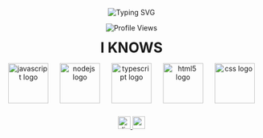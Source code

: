 <p align="center">
  <img src="https://readme-typing-svg.herokuapp.com?font=Fira+Code&size=28&pause=1000&color=00F7FF&center=true&vCenter=true&width=600&lines=Unknownz;Tech+Enthusiast+from+India;Always+Learning;Always+Building" alt="Typing SVG" />
</p>

<p align="center">
  <img src="https://komarev.com/ghpvc/?username=unknownzop&color=0e75b6&style=flat-square" alt="Profile Views" />
</p>

<p align="center">
  <strong style="font-size: 28px;">I KNOWS</strong>
</p>

<div align="center"> 
  <img src="https://skillicons.dev/icons?i=js" height="80" alt="javascript logo"  />
  <img width="15" />
  <img src="https://skillicons.dev/icons?i=nodejs" height="80" alt="nodejs logo"  />
  <img width="15" />
  <img src="https://skillicons.dev/icons?i=ts" height="80" alt="typescript logo"  />
  <img width="15" />
  <img src="https://skillicons.dev/icons?i=html" height="80" alt="html5 logo"  />
  <img width="15" />
  <img src="https://skillicons.dev/icons?i=css" height="80" alt="css logo"  />
</div>

###

<div align="center">
  <a href="https://discord.com/users/1092773378101882951" target="_blank">
    <img src="https://img.shields.io/static/v1?message=Discord&logo=discord&label=&color=7289DA&logoColor=white&labelColor=&style=for-the-badge" height="25" alt="discord logo"  />
  </a>
  <a href="mailto:editunknownnz@gmail.com" target="_blank">
    <img src="https://img.shields.io/static/v1?message=Gmail&logo=gmail&label=&color=D14836&logoColor=white&labelColor=&style=for-the-badge" height="25" alt="gmail logo"  />
  </a>
</div>
